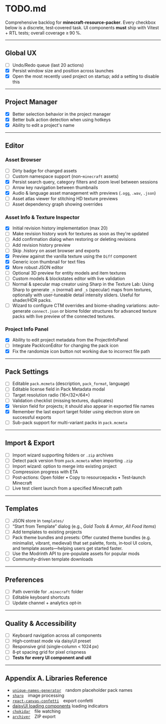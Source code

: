 # TODO.md

Comprehensive backlog for **minecraft-resource-packer**.
Every checkbox below is a discrete, test‑covered task.
UI components **must** ship with Vitest + RTL tests; overall coverage ≥ 90 %.

---

## Global UX

- [ ] Undo/Redo queue (last 20 actions)
- [x] Persist window size and position across launches
- [x] Open the most recently used project on startup; add a setting to disable this

---

## Project Manager

- [x] Better selection behavior in the project manager
- [x] Better bulk action detection when using hotkeys
- [x] Ability to edit a project's name

---

## Editor

### Asset Browser

- [ ] Dirty badge for changed assets
- [ ] Custom namespace support (non-`minecraft` assets)
- [x] Persist search query, category filters and zoom level between sessions
- [ ] Arrow key navigation between thumbnails
- [x] Audio & language asset management with previews (`.ogg`, `.wav`, `.json`)
- [ ] Asset atlas viewer for stitching HD texture previews
- [ ] Asset dependency graph showing overrides

### Asset Info & Texture Inspector

- [x] Initial revision history implementation (max 20)
- [ ] Make revision history work for textures as soon as they're updated
- [ ] Add confirmation dialog when restoring or deleting revisions
- [ ] Add revision history preview
- [ ] Skip .history on asset browser and exports
- [x] Preview against the vanilla texture using the `Diff` component
- [x] Generic icon thumbnail for text files
- [x] More robust JSON editor
- [ ] Optional 3D preview for entity models and item textures
- [ ] Custom models & blockstates editor with live validation
- [ ] Normal & specular map creator using Sharp in the Texture Lab: Using Sharp to generate `_n` (normal) and `_s` (specular) maps from textures, optionally with user-tuneable detail intensity sliders. Useful for shader/HDR packs.
- [ ] Wizard to configure CTM overrides and biome-shading variations: auto-generate `connect.json` or biome folder structures for advanced texture packs with live preview of the connected textures.

### Project Info Panel

- [x] Ability to edit project metadata from the ProjectInfoPanel
- [ ] Integrate PackIconEditor for changing the pack icon
- [x] Fix the randomize icon button not working due to incorrect file path

---

## Pack Settings

- [ ] Editable `pack.mcmeta` (description, `pack_format`, language)
- [ ] Editable license field in Pack Metadata modal
- [ ] Target resolution radio (16×/32×/64×)
- [ ] Validation checklist (missing textures, duplicates)
- [x] Version field for projects; it should also appear in exported file names
- [x] Remember the last export target folder using electron store on successful exports
- [ ] Sub-pack support for multi-variant packs in `pack.mcmeta`

---

## Import & Export

- [ ] Import wizard supporting folders or `.zip` archives
- [ ] Detect pack version from `pack.mcmeta` when importing `.zip`
- [ ] Import wizard: option to merge into existing project
- [ ] Compression progress with ETA
- [ ] Post‑actions: Open folder • Copy to resourcepacks • Test‑launch Minecraft
- [ ] Live test client launch from a specified Minecraft path

---

## Templates

- [ ] JSON store in `templates/`
- [ ] “Start from Template” dialog (e.g., _Gold Tools & Armor_, _All Food Items_)
- [ ] Add templates to existing projects
- [ ] Pack theme bundles and presets: Offer curated theme bundles (e.g. minimalist, vibrant, medieval) that set palette, fonts, in‑tool UI colors, and template assets—helping users get started faster.
- [ ] Use the Modrinth API to pre-populate assets for popular mods
- [ ] Community-driven template downloads

---

## Preferences

- [ ] Path override for `.minecraft` folder
- [ ] Editable keyboard shortcuts
- [ ] Update channel + analytics opt‑in

---

## Quality & Accessibility

- [ ] Keyboard navigation across all components
- [ ] High‑contrast mode via daisyUI preset
- [ ] Responsive grid (single‑column < 1024 px)
- [ ] 8‑pt spacing grid for pixel crispness
- [ ] **Tests for every UI component and util**

---

## Appendix A. Libraries Reference

- [`unique-names-generator`](https://www.npmjs.com/package/unique-names-generator) random placeholder pack names
- [`sharp`](https://www.npmjs.com/package/sharp) image processing
- [`react-canvas-confetti`](https://www.npmjs.com/package/react-canvas-confetti) export confetti
- [daisyUI loading components](https://daisyui.com/components/loading/) loading indicators
- [`chokidar`](https://www.npmjs.com/package/chokidar) file watching
- [`archiver`](https://www.npmjs.com/package/archiver) ZIP export
